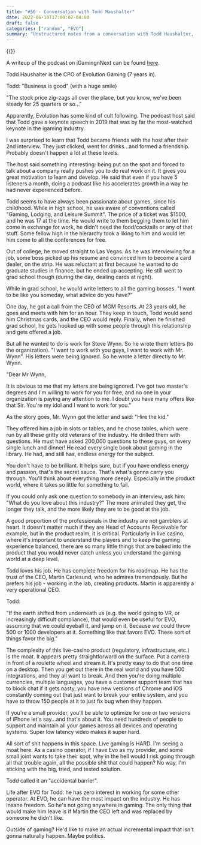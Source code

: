 ```yaml
---
title: "#56 - Conversation with Todd Haushalter"
date: 2022-06-10T17:00:02-04:00
draft: false
categories: ["random", "EVO"]
summary: "Unstructured notes from a conversation with Todd Haushalter, CPO of EVO."
---
```


{{<youtube MJSqqzyLjkw>}}

A writeup of the podcast on iGamingnNext can be found [here](https://igamingnext.com/news/cultivating-curiosity-igaming-nexts-pierre-lindh-celebrates-100-podcast-episodes-in-fireside-chat-with-evolution-cpo-todd-haushalter/).

Todd Haushalter is the CPO of Evolution Gaming (7 years in).

Todd: "Business is good" (with a huge smile)

"The stock price zig-zags all over the place, but you know, we've been steady for 25 quarters or so..."

Apparently, Evolution has some kind of cult following. The podcast host said that Todd gave a keynote speech in 2019 that was by far the most-watched keynote in the igaming industry.

I was surprised to learn that Todd became friends with the host after their 2nd interview. They just clicked, went for drinks...and formed a friendship. Probably doesn't happen a lot at these levels.

The host said something interesting: being put on the spot and forced to talk about a company really pushes you to do real work on it. It gives you great motivation to learn and develop. He said that even if you have 5 listeners a month, doing a podcast like his accelerates growth in a way he had never experienced before.

Todd seems to have always been passionate about games, since his childhood. While in high school, he was aware of conventions called "Gaming, Lodging, and Leisure Summit". The price of a ticket was $1500, and he was 17 at the time. He would write to them begging them to let him come in exchange for work, he didn't need the food/cocktails or any of that stuff. Some fellow high in the hierarchy took a liking to him and would let him come to all the conferences for free. 

Out of college, he moved straight to Las Vegas. As he was interviewing for a job, some boss picked up his resume and convinced him to become a card dealer, on the strip. He was reluctant at first because he wanted to do graduate studies in finance, but he ended up accepting. He still went to grad school though (during the day, dealing cards at night).

While in grad school, he would write letters to all the gaming bosses. "I want to be like you someday, what advice do you have?" 

One day, he got a call from the CEO of MGM Resorts. At 23 years old, he goes and meets with him for an hour. They keep in touch, Todd would send him Christmas cards, and the CEO would reply. Finally, when he finished grad school, he gets hooked up with some people through this relationship and gets offered a job. 

But all he wanted to do is work for Steve Wynn. So he wrote them letters (to the organization). "I want to work with you guys, I want to work with Mr. Wynn". His letters were being ignored. So he wrote a letter directly to Mr. Wynn. 

"Dear Mr Wynn, 

It is obvious to me that my letters are being ignored. I've got two master's degrees and I'm willing to work for you for free, and no one in your organization is paying any attention to me. I doubt you have many offers like that Sir. You're my idol and I want to work for you."

As the story goes, Mr. Wynn got the letter and said: "Hire the kid."

They offered him a job in slots or tables, and he chose tables, which were run by all these gritty old veterans of the industry. He drilled them with questions. He must have asked 200,000 questions to these guys, on every single lunch and dinner! He read every single book about gaming in the library. He had, and still has, endless energy for the subject. 

You don't have to be brilliant. It helps sure, but if you have endless energy and passion, that's the secret sauce. That's what's gonna carry you through. You'll think about everything more deeply. Especially in the product world, where it takes so little for something to fail. 

If you could only ask one question to somebody in an interview, ask him: "What do you love about this industry?" The more animated they get, the longer they talk, and the more likely they are to be good at the job. 

A good proportion of the professionals in the industry are not gamblers at heart. It doesn't matter much if they are Head of Accounts Receivable for example, but in the product realm, it is critical.
Particularly in live casino, where it's important to understand the players and to keep the gaming experience balanced, there are so many little things that are baked into the product that you would never catch unless you understand the gaming world at a deep level.

Todd loves his job. He has complete freedom for his roadmap. He has the trust of the CEO, Martin Carlesund, who he admires tremendously. But he prefers his job - working in the lab, creating products. Martin is apparently a very operational CEO.

Todd:

"If the earth shifted from underneath us (e.g. the world going to VR, or increasingly difficult compliance), that would even be useful for EVO, assuming that we could eyeball it, and jump on it. Because we could throw 500 or 1000 developers at it. Something like that favors EVO. These sort of things favor the big."

The complexity of this live-casino product (regulatory, infrastructure, etc.) is the moat. It appears pretty straightforward on the surface. Put a camera in front of a roulette wheel and stream it. It's pretty easy to do that one time on a desktop. Then you get out there in the real world and you have 500 integrations, and they all want to break. And then you're doing multiple currencies, multiple languages, you have a customer support team that has to block chat if it gets nasty, you have new versions of Chrome and iOS constantly coming out that just want to break your entire system, and you have to throw 150 people at it to just fix bug when they happen.

If you're a small provider, you'll be able to optimize for one or two versions of iPhone let's say...and that's about it. You need hundreds of people to support and maintain all your games across all devices and operating systems. Super low latency video makes it super hard.

All sort of shit happens in this space. Live gaming is HARD. I'm seeing a moat here. As a casino operator, if I have Evo as my provider, and some small joint wants to take their spot, why in the hell would I risk going through all that trouble again, all the possible shit that could happen? No way. I'm sticking with the big, tried, and tested solution. 

Todd called it an "accidental barrier". 

Life after EVO for Todd: he has zero interest in working for some other operator. At EVO, he can have the most impact on the industry. He has insane freedom. So he's not going anywhere in gaming. The only thing that would make him leave is if Martin the CEO left and was replaced by someone he didn't like.

Outside of gaming? He'd like to make an actual incremental impact that isn't gonna naturally happen. Maybe politics.


